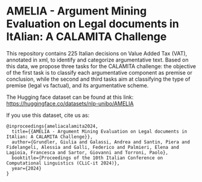 # AMELIA - Argument Mining Evaluation on Legal documents in ItAlian: A CALAMITA Challenge

This repository contains 225 Italian decisions on Value Added Tax (VAT), annotated in xml, to identify and categorize argumentative text. 
Based on this data, we propose three tasks for the CALAMITA challenge: the objective of the first task is to classify each argumentative component as premise or conclusion, while the second and third tasks aim at classifying the type of premise (legal vs factual), and its argumentative scheme.

The Hugging face dataset can be found at this link: https://huggingface.co/datasets/nlp-unibo/AMELIA

If you use this dataset, cite us as:

```
@inproceedings{ameliacalamita2024,
  title={{AMELIA - Argument Mining Evaluation on Legal documents in ItAlian: A CALAMITA Challenge}},
  author={Grundler, Giulia and Galassi, Andrea and Santin, Piera and Fidelangeli, Alessia and Galli, Federico and Palmieri, Elena and Lagioia, Francesca and Sartor, Giovanni and Torroni, Paolo},
  booktitle={Proceedings of the 10th Italian Conference on Computational Linguistics (CLiC-it 2024)},
  year={2024}
}
```
